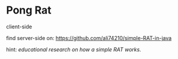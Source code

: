 # Pong Rat
client-side

find server-side on:
https://github.com/ali74210/simple-RAT-in-java

hint: *educational research on how a simple RAT works.*

